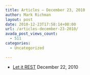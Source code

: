 ```yaml
---
title: Articles – December 23, 2010
author: Mark Richman
layout: post
date: 2010-12-23T17:58:14+00:00
url: /articles-december-23-2010/
avada_post_views_count:
  - 511
categories:
  - Uncategorized

---
```

  * [Let it REST][1]
December 22, 2010 </ul>

 [1]: http://feedproxy.google.com/~r/GiantRobotsSmashingIntoOtherGiantRobots/~3/5B4j3xgVLdU/2416732899